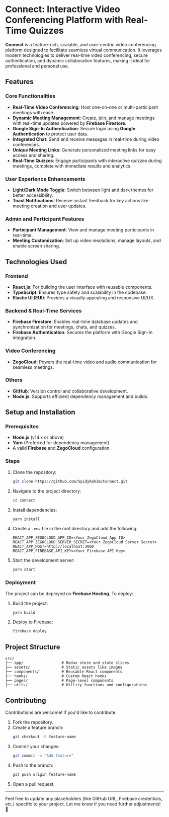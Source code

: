 # **Connect: Interactive Video Conferencing Platform with Real-Time Quizzes**

**Connect** is a feature-rich, scalable, and user-centric video conferencing platform designed to facilitate seamless virtual communication. It leverages modern technologies to deliver real-time video conferencing, secure authentication, and dynamic collaboration features, making it ideal for professional and personal use.

## **Features**

### **Core Functionalities**
- **Real-Time Video Conferencing**: Host one-on-one or multi-participant meetings with ease.
- **Dynamic Meeting Management**: Create, join, and manage meetings with real-time updates powered by **Firebase Firestore**.
- **Google Sign-In Authentication**: Secure login using **Google Authentication** to protect user data.
- **Integrated Chat**: Send and receive messages in real-time during video conferences.
- **Unique Meeting Links**: Generate personalized meeting links for easy access and sharing.
- **Real-Time Quizzes**: Engage participants with interactive quizzes during meetings, complete with immediate results and analytics.

### **User Experience Enhancements**
- **Light/Dark Mode Toggle**: Switch between light and dark themes for better accessibility.
- **Toast Notifications**: Receive instant feedback for key actions like meeting creation and user updates.

### **Admin and Participant Features**
- **Participant Management**: View and manage meeting participants in real-time.
- **Meeting Customization**: Set up video resolutions, manage layouts, and enable screen sharing.

## **Technologies Used**

### **Frontend**
- **React.js**: For building the user interface with reusable components.
- **TypeScript**: Ensures type safety and scalability in the codebase.
- **Elastic UI (EUI)**: Provides a visually appealing and responsive UI/UX.

### **Backend & Real-Time Services**
- **Firebase Firestore**: Enables real-time database updates and synchronization for meetings, chats, and quizzes.
- **Firebase Authentication**: Secures the platform with Google Sign-In integration.

### **Video Conferencing**
- **ZegoCloud**: Powers the real-time video and audio communication for seamless meetings.

### **Others**
- **GitHub**: Version control and collaborative development.
- **Node.js**: Supports efficient dependency management and builds.

## **Setup and Installation**

### **Prerequisites**
- **Node.js** (v14.x or above)
- **Yarn** (Preferred for dependency management)
- A valid **Firebase** and **ZegoCloud** configuration.

### **Steps**
1. Clone the repository:
   ```bash
   git clone https://github.com/SpidyRahim/Connect.git
   ```
2. Navigate to the project directory:
   ```bash
   cd connect
   ```
3. Install dependencies:
   ```bash
   yarn install
   ```
4. Create a `.env` file in the root directory and add the following:
   ```
   REACT_APP_ZEGOCLOUD_APP_ID=<Your ZegoCloud App ID>
   REACT_APP_ZEGOCLOUD_SERVER_SECRET=<Your ZegoCloud Server Secret>
   REACT_APP_HOST=http://localhost:3000
   REACT_APP_FIREBASE_API_KEY=<Your Firebase API Key>
   ```
5. Start the development server:
   ```bash
   yarn start
   ```

### **Deployment**
The project can be deployed on **Firebase Hosting**. To deploy:
1. Build the project:
   ```bash
   yarn build
   ```
2. Deploy to Firebase:
   ```bash
   firebase deploy
   ```

## **Project Structure**
```plaintext
src/
├── app/                 # Redux store and state slices
├── assets/              # Static assets like images
├── components/          # Reusable React components
├── hooks/               # Custom React hooks
├── pages/               # Page-level components
├── utils/               # Utility functions and configurations
```

## **Contributing**
Contributions are welcome! If you'd like to contribute:
1. Fork the repository.
2. Create a feature branch:
   ```bash
   git checkout -b feature-name
   ```
3. Commit your changes:
   ```bash
   git commit -m "Add feature"
   ```
4. Push to the branch:
   ```bash
   git push origin feature-name
   ```
5. Open a pull request.

---

Feel free to update any placeholders (like GitHub URL, Firebase credentials, etc.) specific to your project. Let me know if you need further adjustments! 🚀